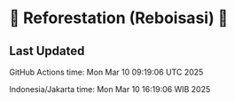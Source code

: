 
# 🌳 Reforestation (Reboisasi) 🌲

## Last Updated

GitHub Actions time: Mon Mar 10 09:19:06 UTC 2025

Indonesia/Jakarta time: Mon Mar 10 16:19:06 WIB 2025
